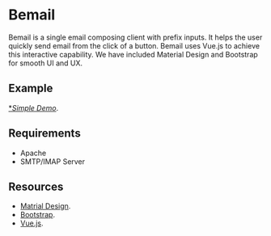 # Bemail
Bemail is a single email composing client with prefix inputs. It helps the user quickly send email from the click of a button. Bemail uses Vue.js to achieve this interactive capability. We have included Material Design and Bootstrap for smooth UI and UX.

## Example 
[**Simple Demo*](https://farhadsaadatpei.github.io/Bemail/).

## Requirements
- Apache
- SMTP/IMAP Server

## Resources
- [Matrial Design](https://material.io/).
- [Bootstrap](https://getbootstrap.com/).
- [Vue.js](https://vuejs.org/).
